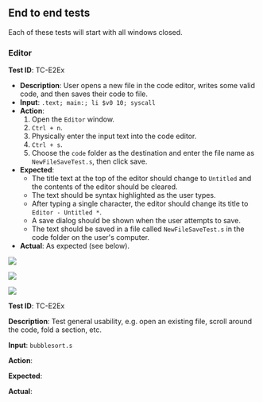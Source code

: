 ## End to end tests ##

Each of these tests will start with all windows closed.

### Editor ###

**Test ID**: TC-E2Ex  

- **Description**: User opens a new file in the code editor, writes some valid code, and then saves their code to file.
- **Input**: `.text; main:; li $v0 10; syscall`
- **Action**:
  1. Open the `Editor` window.
  2. `Ctrl + n`.
  3. Physically enter the input text into the code editor.
  4. `Ctrl + s`.
  5. Choose the `code` folder as the destination and enter the file name as `NewFileSaveTest.s`, then click save.
- **Expected**:
  * The title text at the top of the editor should change to `Untitled` and the contents of the editor should be cleared.
  * The text should be syntax highlighted as the user types.
  * After typing a single character, the editor should change its title to `Editor - Untitled *`.
  * A save dialog should be shown when the user attempts to save.
  * The text should be saved in a file called `NewFileSaveTest.s` in the code folder on the user's computer.
- **Actual**: As expected (see below).

![](segments/end-to-end/editor-new-file-save-test.png)

![](segments/end-to-end/editor-new-file-save-test-dialog.png)

![](segments/end-to-end/editor-new-file-save-vim.png)

**Test ID**: TC-E2Ex

**Description**: Test general usability, e.g. open an existing file, scroll around the code, fold a section, etc.

**Input**: `bubblesort.s`

**Action**:

**Expected**:

**Actual**:
